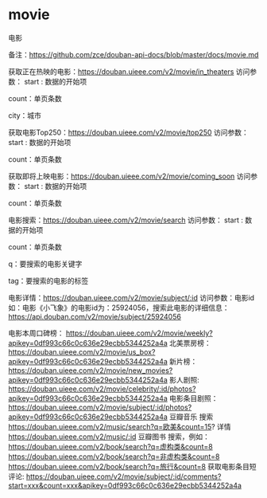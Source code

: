# movie
电影

备注：https://github.com/zce/douban-api-docs/blob/master/docs/movie.md

获取正在热映的电影：https://douban.uieee.com/v2/movie/in_theaters
访问参数：
start : 数据的开始项
 
count：单页条数
 
city：城市
 
获取电影Top250：https://douban.uieee.com/v2/movie/top250
访问参数：
start : 数据的开始项
 
count：单页条数
 
获取即将上映电影：https://douban.uieee.com/v2/movie/coming_soon
访问参数：
start : 数据的开始项
 
count：单页条数
 
电影搜索：https://douban.uieee.com/v2/movie/search
访问参数：
start : 数据的开始项
 
count：单页条数
 
q：要搜索的电影关键字
 
tag：要搜索的电影的标签
 
电影详情：https://douban.uieee.com/v2/movie/subject/:id
访问参数：电影id
如：电影《小飞象》的电影id为：25924056，搜索此电影的详细信息：
https://api.douban.com/v2/movie/subject/25924056
 
电影本周口碑榜： https://douban.uieee.com/v2/movie/weekly?apikey=0df993c66c0c636e29ecbb5344252a4a
北美票房榜： https://douban.uieee.com/v2/movie/us_box?apikey=0df993c66c0c636e29ecbb5344252a4a
新片榜： https://douban.uieee.com/v2/movie/new_movies?apikey=0df993c66c0c636e29ecbb5344252a4a
影人剧照: https://douban.uieee.com/v2/movie/celebrity/:id/photos?apikey=0df993c66c0c636e29ecbb5344252a4a
电影条目剧照： https://douban.uieee.com/v2/movie/subject/:id/photos?apikey=0df993c66c0c636e29ecbb5344252a4a
豆瓣音乐
搜索 https://douban.uieee.com/v2/music/search?q=欧美&count=15?
详情 https://douban.uieee.com/v2/music/:id
豆瓣图书
搜索，例如：
https://douban.uieee.com/v2/book/search?q=虚构类&count=8 
https://douban.uieee.com/v2/book/search?q=非虚构类&count=8 
https://douban.uieee.com/v2/book/search?q=旅行&count=8
获取电影条目短评论: https://douban.uieee.com/v2/movie/subject/:id/comments?start=xxx&count=xxx&apikey=0df993c66c0c636e29ecbb5344252a4a
